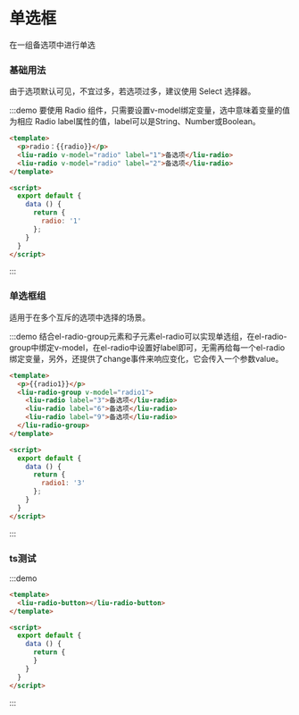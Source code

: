 <script>
  export default {
    data () {
      return {
        radio: '1',
        radio1: '3'
      }
    },
    
    methods: {
      change(val) {
         console.log(val)
      }
    }
  }
</script>

# 单选框
在一组备选项中进行单选

### 基础用法

由于选项默认可见，不宜过多，若选项过多，建议使用 Select 选择器。

:::demo 要使用 Radio 组件，只需要设置v-model绑定变量，选中意味着变量的值为相应 Radio label属性的值，label可以是String、Number或Boolean。
```html
<template>
  <p>radio：{{radio}}</p>
  <liu-radio v-model="radio" label="1">备选项</liu-radio>
  <liu-radio v-model="radio" label="2">备选项</liu-radio>
</template>

<script>
  export default {
    data () {
      return {
        radio: '1'
      };
    }
  }
</script>
```
:::

### 单选框组

适用于在多个互斥的选项中选择的场景。

:::demo 结合el-radio-group元素和子元素el-radio可以实现单选组，在el-radio-group中绑定v-model，在el-radio中设置好label即可，无需再给每一个el-radio绑定变量，另外，还提供了change事件来响应变化，它会传入一个参数value。
```html
<template>
  <p>{{radio1}}</p>
  <liu-radio-group v-model="radio1">
    <liu-radio label="3">备选项</liu-radio>
    <liu-radio label="6">备选项</liu-radio>
    <liu-radio label="9">备选项</liu-radio>
  </liu-radio-group>
</template>

<script>
  export default {
    data () {
      return {
        radio1: '3'
      };
    }
  }
</script>
```
:::

### ts测试

:::demo
```html
<template>
  <liu-radio-button></liu-radio-button>
</template>

<script>
  export default {
    data () {
      return {
      }
    }
  }
</script>
```
:::
